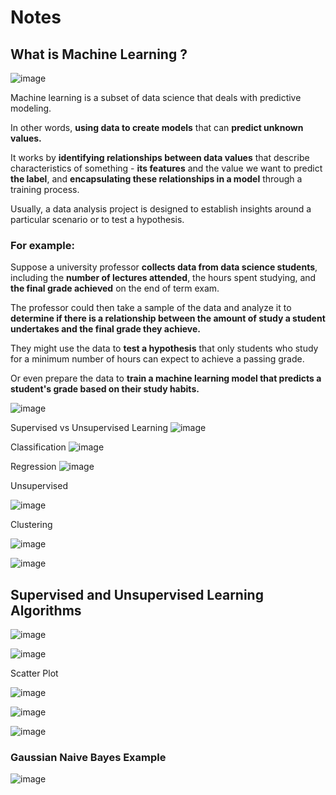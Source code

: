 # Notes

## What is Machine Learning ?


![image](https://user-images.githubusercontent.com/68102477/119938028-18caa000-bfcf-11eb-9034-d073a41f0844.png)


Machine learning is a subset of data science that deals with predictive modeling. 

In other words, **using data to create models** that can **predict unknown values.**

It works by **identifying relationships between data values** that describe characteristics of something - **its features** and the value we want to predict **the label**, and **encapsulating these relationships in a model** through a training process.


Usually, a data analysis project is designed to establish insights around a particular scenario or to test a hypothesis. 

### For example:

Suppose a university professor **collects data from data science students**, including the **number of lectures attended**, the hours spent studying, and **the final grade achieved** on the end of term exam. 

The professor could then take a sample of the data and analyze it to **determine if there is a relationship between the amount of study a student undertakes and the final grade they achieve.** 

They might use the data to **test a hypothesis** that only students who study for a minimum number of hours can expect to achieve a passing grade.

Or even prepare the data to **train a machine learning model that predicts a student's grade based on their study habits.**


![image](https://user-images.githubusercontent.com/68102477/119937298-e3718280-bfcd-11eb-9400-6148f4b068df.png)


Supervised vs Unsupervised Learning
![image](https://user-images.githubusercontent.com/68102477/119937437-1ae02f00-bfce-11eb-88ea-ed4201a43396.png)

Classification
![image](https://user-images.githubusercontent.com/68102477/119937547-4d8a2780-bfce-11eb-913c-9bdb02047e44.png)

Regression
![image](https://user-images.githubusercontent.com/68102477/119937634-790d1200-bfce-11eb-9510-c56e674efea3.png)

Unsupervised

![image](https://user-images.githubusercontent.com/68102477/119937692-93df8680-bfce-11eb-99ba-1d93b2da9614.png)

Clustering

![image](https://user-images.githubusercontent.com/68102477/119937751-afe32800-bfce-11eb-8335-149b56dd6c7d.png)

![image](https://user-images.githubusercontent.com/68102477/119937791-bd98ad80-bfce-11eb-9c2b-9509b7b8142b.png)


## Supervised and Unsupervised Learning Algorithms


![image](https://user-images.githubusercontent.com/68102477/119920682-13119200-bfb0-11eb-9d00-b4b95fb6a41c.png)



![image](https://user-images.githubusercontent.com/68102477/119921088-c11d3c00-bfb0-11eb-924e-54a8477a06af.png)

Scatter Plot

![image](https://user-images.githubusercontent.com/68102477/119921410-4d2f6380-bfb1-11eb-80e7-dcdf0cdda142.png)


![image](https://user-images.githubusercontent.com/68102477/119921484-6df7b900-bfb1-11eb-8ac4-5d9896eab85f.png)

![image](https://user-images.githubusercontent.com/68102477/119923455-10656b80-bfb5-11eb-9667-d65a54475843.png)


### Gaussian Naive Bayes Example
![image](https://user-images.githubusercontent.com/68102477/119923819-ce88f500-bfb5-11eb-9106-8329a735d8a1.png)

